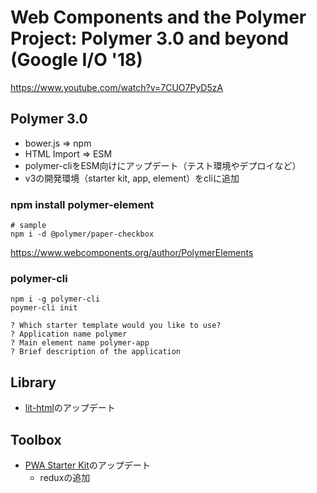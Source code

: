 Web Components and the Polymer Project: Polymer 3.0 and beyond (Google I/O '18)
===

https://www.youtube.com/watch?v=7CUO7PyD5zA

## Polymer 3.0

- bower.js => npm
- HTML Import => ESM
- polymer-cliをESM向けにアップデート（テスト環境やデプロイなど）
- v3の開発環境（starter kit, app, element）をcliに追加

### npm install polymer-element

```
# sample
npm i -d @polymer/paper-checkbox
```

https://www.webcomponents.org/author/PolymerElements

### polymer-cli

```
npm i -g polymer-cli
poymer-cli init

? Which starter template would you like to use?
? Application name polymer
? Main element name polymer-app
? Brief description of the application 
```

## Library

- [lit-html](https://github.com/Polymer/lit-html)のアップデート

## Toolbox

- [PWA Starter Kit](https://github.com/Polymer/pwa-starter-kit)のアップデート
  - reduxの追加
